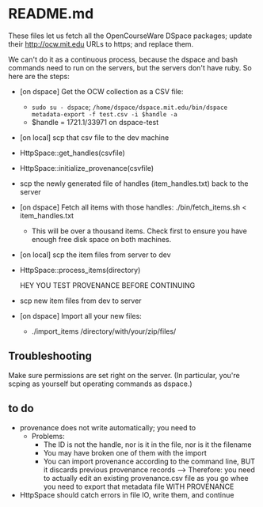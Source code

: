 # README.md

These files let us fetch all the OpenCourseWare DSpace packages; update their
http://ocw.mit.edu URLs to https; and replace them.

We can't do it as a continuous process, because the dspace and bash commands
need to run on the servers, but the servers don't have ruby. So here are the
steps:

* [on dspace] Get the OCW collection as a CSV file:
  * `sudo su - dspace`; `/home/dspace/dspace.mit.edu/bin/dspace metadata-export -f test.csv -i $handle -a`
  * $handle = 1721.1/33971 on dspace-test
* [on local] scp that csv file to the dev machine
* HttpSpace::get_handles(csvfile)
* HttpSpace::initialize_provenance(csvfile)
* scp the newly generated file of handles (item_handles.txt) back to the server
* [on dspace] Fetch all items with those handles: ./bin/fetch_items.sh < item_handles.txt
  * This will be over a thousand items. Check first to ensure you have enough free disk space on both machines.
* [on local] scp the item files from server to dev
* HttpSpace::process_items(directory)

  HEY YOU TEST PROVENANCE BEFORE CONTINUING
* scp new item files from dev to server
* [on dspace] Import all your new files:
  * ./import_items /directory/with/your/zip/files/

## Troubleshooting

Make sure permissions are set right on the server. (In particular, you're scping as yourself but operating commands as dspace.)

## to do
- provenance does not write automatically; you need to
  - Problems:
    - The ID is not the handle, nor is it in the file, nor is it the filename
    - You may have broken one of them with the import
    - You can import provenance according to the command line, BUT it discards
      previous provenance records
  --> Therefore:
    you need to actually edit an existing provenance.csv file as you go
    whee
    you need to export that metadata file WITH PROVENANCE
- HttpSpace should catch errors in file IO, write them, and continue
